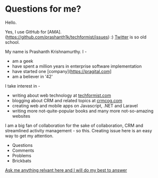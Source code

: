 # Questions for me?

Hello.

Yes, I use GitHub for [AMA]. (https://github.com/prashanth1k/techformist/issues) :)
[Twitter](https://twitter.com/techformist) is so old school.

My name is Prashanth Krishnamurthy. I -
* am a geek
* have spent a million years in enterprise software implementation
* have started one [company](https://pragital.com]
* am a believer in '42'

I take interest in -
* writing about web technology at [techformist.com](https://techformist.com)
* blogging about CRM and related topics at [crmcog.com](https://crmcog.com)
* creating web and mobile apps on Javascript, .NET and Laravel
* writing more not-quite-popular books and many more not-so-amazing websites

I am a big fan of collaboration for the sake of collaboration, CRM and streamlined activity management - so this. Creating issue here is an easy way to get my attention.

* Questions
* Comments
* Problems
* Brickbats

[Ask me anything relvant here and I will do my best to answer](https://github.com/prashanth1k/techformist/issues)


